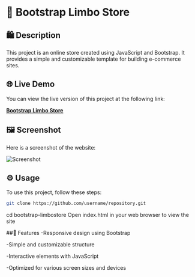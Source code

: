# 🚀 **Bootstrap Limbo Store**

## 🛍️ **Description**

This project is an online store created using JavaScript and Bootstrap. It provides a simple and customizable template for building e-commerce sites.

## 🌐 **Live Demo**

You can view the live version of this project at the following link:

[**Bootstrap Limbo Store**](https://p-limbo1996.github.io/bootstrap-limbostore/)

## 🖼️ **Screenshot**

Here is a screenshot of the website:

![Screenshot](images/screenshot.png)

## ⚙️ **Usage**

To use this project, follow these steps:
```bash
git clone https://github.com/username/repository.git
```
cd bootstrap-limbostore
Open index.html in your web browser to view the site

##🌟 Features
-Responsive design using Bootstrap

-Simple and customizable structure

-Interactive elements with JavaScript

-Optimized for various screen sizes and devices
